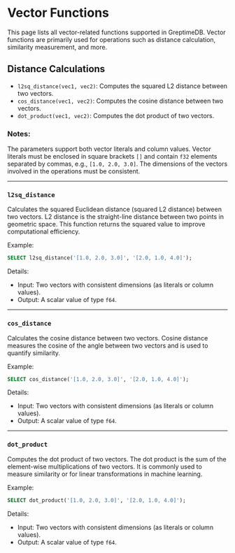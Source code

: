 # Vector Functions

This page lists all vector-related functions supported in GreptimeDB. Vector functions are primarily used for operations such as distance calculation, similarity measurement, and more.

## Distance Calculations

* `l2sq_distance(vec1, vec2)`: Computes the squared L2 distance between two vectors.  
* `cos_distance(vec1, vec2)`: Computes the cosine distance between two vectors.  
* `dot_product(vec1, vec2)`: Computes the dot product of two vectors.  

### Notes:  

The parameters support both vector literals and column values. Vector literals must be enclosed in square brackets `[]` and contain `f32` elements separated by commas, e.g., `[1.0, 2.0, 3.0]`. The dimensions of the vectors involved in the operations must be consistent.

---

### `l2sq_distance`

Calculates the squared Euclidean distance (squared L2 distance) between two vectors. L2 distance is the straight-line distance between two points in geometric space. This function returns the squared value to improve computational efficiency.

Example:

```sql
SELECT l2sq_distance('[1.0, 2.0, 3.0]', '[2.0, 1.0, 4.0]');
```

Details:

* Input: Two vectors with consistent dimensions (as literals or column values).  
* Output: A scalar value of type `f64`.  

---

### `cos_distance`

Calculates the cosine distance between two vectors. Cosine distance measures the cosine of the angle between two vectors and is used to quantify similarity.

Example:

```sql
SELECT cos_distance('[1.0, 2.0, 3.0]', '[2.0, 1.0, 4.0]');
```

Details:

* Input: Two vectors with consistent dimensions (as literals or column values).  
* Output: A scalar value of type `f64`.  

---

### `dot_product`

Computes the dot product of two vectors. The dot product is the sum of the element-wise multiplications of two vectors. It is commonly used to measure similarity or for linear transformations in machine learning.

Example:

```sql
SELECT dot_product('[1.0, 2.0, 3.0]', '[2.0, 1.0, 4.0]');
```

Details:

* Input: Two vectors with consistent dimensions (as literals or column values).  
* Output: A scalar value of type `f64`.  
